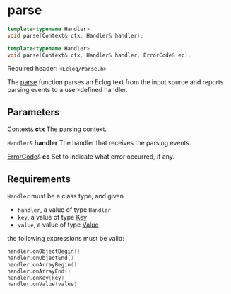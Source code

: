 # parse

```c++
template<typename Handler>
void parse(Context& ctx, Handler& handler);

template<typename Handler>
void parse(Context& ctx, Handler& handler, ErrorCode& ec);
```

Required header: `<Eclog/Parse.h>`

The [parse](parse.md) function parses an Eclog text from the input source and reports parsing events to a user-defined handler.

## Parameters

[Context](Context.md)`&` **ctx** The parsing context.

`Handler&` **handler** The handler that receives the parsing events.

[ErrorCode](ErrorCode.md)`&` **ec** Set to indicate what error occurred, if any.

## Requirements

`Handler` must be a class type, and given

-  `handler`, a value of type `Handler`
- `key`, a value of type [Key](Key.md)
- `value`, a value of type [Value](Value.md)

the following expressions must be valid:

```c++
handler.onObjectBegin()
handler.onObjectEnd()
handler.onArrayBegin()
handler.onArrayEnd()
handler.onKey(key)
handler.onValue(value)
```

